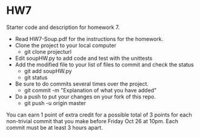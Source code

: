 # HW7
Starter code and description for homework 7.

- Read HW7-Soup.pdf for the instructions for the homework.
- Clone the project to your local computer 
  - git clone projecturl
- Edit soupHW.py to add code and test with the unittests
- Add the modified file to your list of files to commit and check the status
  - git add soupHW.py
  - git status  
- Be sure to do commits several times over the project.  
  - git commit -m "Explanation of what you have added"
- Do a push to put your changes on your fork of this repo.
  - git push -u origin master

You can earn 1 point of extra credit for a possible total of 3 points for each non-trivial commit that you make before Friday Oct 26 at 10pm. Each commit must be at least 3 hours apart.  
